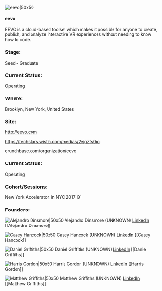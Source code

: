 

![eevo|50x50](https://apimg.techstars.com/connect/images/image_files/5b23db1434a60d6706000000/original/logo-blue-both-techstars.png)

#### eevo
EEVO is a cloud-based toolset which makes it possible for anyone to create, publish, and analyze interactive VR experiences without needing to know how to code.

### Stage: 
Seed - Graduate 

### Current Status: 
Operating

### Where:
Brooklyn, New York, United States

### Site:
http://eevo.com

https://techstars.wistia.com/medias/2ejqzfs0ro

crunchbase.com/organization/eevo

### Current Status: 
Operating

### Cohort/Sessions: 
New York Accelerator, in NYC 2017 Q1

### Founders: 

![Alejandro Dinsmore|50x50](https://apimg.techstars.com/connect/images/image_files/584ed4dc8083202d71000016/original/00298a3.jpg) Alejandro Dinsmore (UNKNOWN) [LinkedIn](https://linkedin.com/in/alejandrodinsmore) [[Alejandro Dinsmore]]

![Casey Hancock|50x50](https://apimg.techstars.com/connect/images/image_files/58675de4bbe36f20cb00002d/original/P25_edited_cropped.jpg) Casey Hancock (UNKNOWN) [LinkedIn](https://linkedin.com/in/hancockcasey) [[Casey Hancock]]

![Daniel Griffiths|50x50](https://apimg.techstars.com/connect/images/image_files/58e3c8ceef00cd2db7000000/original/Profile_Picture.jpg) Daniel Griffiths (UNKNOWN) [LinkedIn](https://linkedin.com/in/daniel-griffiths-5181b070) [[Daniel Griffiths]]

![Harris Gordon|50x50](https://apimg.techstars.com/connect/images/image_files/58e3c50fef00cd2dac000002/original/HarrisHeadshot__.jpg) Harris Gordon (UNKNOWN) [LinkedIn](https://linkedin.com/in/harris-gordon-2a867263) [[Harris Gordon]]

![Matthew Griffiths|50x50](https://apimg.techstars.com/connect/images/image_files/5852e1bf8083202af900000b/original/10385506_941599005853172_6739961006147195943_n.jpg) Matthew Griffiths (UNKNOWN) [LinkedIn](https://linkedin.com/in/matthew-griffiths-9a1326a5) [[Matthew Griffiths]]


